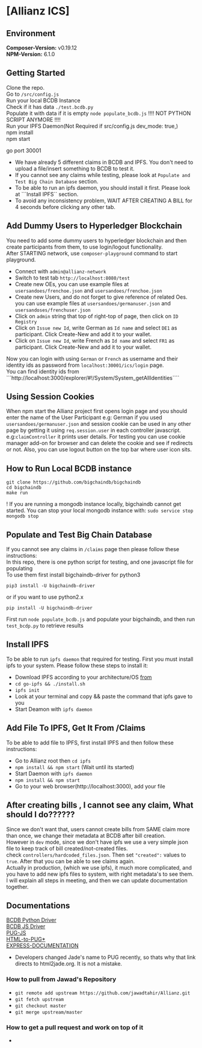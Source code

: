 # [Allianz ICS]

## Environment ##
**Composer-Version:** v0.19.12  
**NPM-Version:** 6.1.0  


## Getting Started ##
 
Clone the repo.  
Go to ```/src/config.js```  
Run your local BCDB Instance  
Check if it has data ```./test.bcdb.py```  
Populate it with data if it is empty ```node populate_bcdb.js```  !!!! NOT PYTHON SCRIPT ANYMORE !!!!  
Run your IPFS Daemon(Not Required if src/config.js dev_mode: true,)  
npm install  
npm start  

go port 30001  

- We have already 5 different claims in BCDB and IPFS. You don't need to upload a file/insert something to BCDB to test it.  
- If you cannot see any claims while testing, please look at ```Populate and Test Big Chain Database``` section.  
- To be able to run an ipfs daemon, you should install it first. Please look at ```Install IPFS`` section.  
- To avoid any inconsistency problem, WAIT AFTER CREATING A BILL for 4 seconds before clicking any other tab.  

## Add Dummy Users to Hyperledger Blockchain ##
You need to add some dummy users to hyperledger blockchain and then create participants from them, to use login/logout functionality.  
After STARTING network, use ```composer-playground``` command to start playground.  
- Connect with ```admin@allianz-network```  
- Switch to test tab ```http://localhost:8080/test```  
- Create new OEs, you can use example files at  ```usersandoes/frenchoe.json``` and ```usersandoes/frenchoe.json```  
- Create new Users, and do not forget to give reference of related Oes. you can use example files at ```usersandoes/germanuser.json``` and ```usersandoses/frenchuser.json```  
- Click on ```admin``` string that top of right-top of page, then click on ```ID Registry```  
- Click on ```Issue new Id```, write German as ```Id name``` and select ```DE1``` as participant. Click Create-New and add it to your wallet.   
- Click on ```Issue new Id```, write French as ```Id name``` and select ```FR1``` as participant. Click Create-New and add it to your wallet.   

Now you can login with using ```German``` or ```French``` as username and their identity ids as password from ```localhost:30001/ics/login``` page.  
You can find identity ids from ```http://localhost:3000/explorer/#!/System/System_getAllIdentities````  

## Using Session Cookies ##
When npm start the Allianz project first opens login page and you should enter the name of the User Participant e.g: German if you used 
```usersandoes/germanuser.json``` and session cookie can be used in any other page by getting it using ```req.session.user``` in each controller javascript. e.g:```claimController``` it prints user details. For testing you can use cookie manager add-on for browser and can
delete the cookie and see if redirects or not. Also, you can use logout button on the top bar where user icon sits.

## How to Run Local BCDB instance ##
```git clone https://github.com/bigchaindb/bigchaindb```  
```cd bigchaindb```  
```make run```  

! If you are running a mongodb instance locally, bigchaindb cannot get started. You can stop your local mongodb instance with: ```sudo service stop mongodb stop```  

## Populate and Test Big Chain Database ##
If you cannot see any claims in ```/claims``` page then please follow these instructions:  
In this repo, there is one python script for testing, and one javascript file for populating 	
To use them first install bigchaindb-driver for python3  
```
pip3 install -U bigchaindb-driver
```
or if you want to use python2.x  
```
pip install -U bigchaindb-driver
```
First run ```node populate_bcdb.js``` and populate your bigchaindb, and then run ```test_bcdp.py``` to retrieve results  

## Install IPFS ##
To be able to run ```ipfs daemon``` that required for testing. First you must install ipfs to your system. Please follow these steps to install it:  

- Download IPFS according to your architecture/OS [from](https://dist.ipfs.io/#go-ipfs)  
- ```cd go-ipfs && ./install.sh```  
- ```ipfs init```  
- Look at your terminal and copy && paste the command that ipfs gave to you  
- Start Deamon with ```ipfs daemon```  

## Add File To IPFS, Get It From /Claims ##
To be able to add file to IPFS, first install IPFS and then follow these instructions:  

- Go to Allianz root then ```cd ipfs```  
- ```npm install && npm start``` (Wait until its started)  
- Start Daemon with ```ipfs daemon```  
- ```npm install && npm start```  
- Go to your web browser(http://localhost:3000), add your file  

## After creating bills , I cannot see any claim, What should I do?????? ##

Since we don't want that, users cannot create bills from SAME claim more than once, we change their metadata at BCDB after bill creation.  
However in ```dev``` mode, since we don't have ipfs we use a very simple json file to keep track of bill created/not-created files.  
check ```controllers/hardcoded_files.json```. Then set ```"created":``` values to ```true```. After that you can be able to see claims again.  
Actually in production, (which we use ipfs), it much more complicated, and you have to add new ipfs files to system, with right metadata's to see them.  
I will explain all steps in meeting, and then we can update documentation together.

## Documentations ##

[BCDB Python Driver](https://github.com/bigchaindb/bigchaindb-driver)  
[BCDB JS Driver](https://github.com/bigchaindb/js-bigchaindb-driver)  
[PUG-JS](https://pugjs.org/api/getting-started.html)  
[HTML-to-PUG*](http://html2jade.org/)  
[EXPRESS-DOCUMENTATION](https://developer.mozilla.org/en-US/docs/Learn/Server-side/Express_Nodejs)  

* Developers changed Jade's name to PUG recently, so thats why that link directs to html2jade.org. It is not a mistake.  


### How to pull from Jawad's Repository ###
- ```git remote add upstream https://github.com/jawadtahir/Allianz.git```  
- ```git fetch upstream```  
- ```git checkout master```  
- ```git merge upstream/master```  

### How to get a pull request and work on top of it ###
- ```git fetch upstream pull/{pull-request-id}/head:{pull-request-owners-branch-name}  
